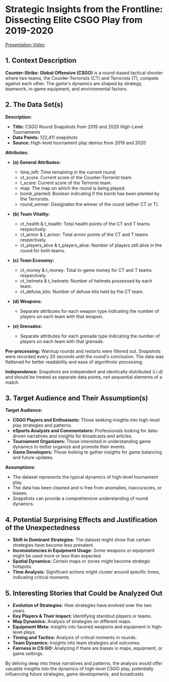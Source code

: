 # Strategic Insights from the Frontline: Dissecting Elite CSGO Play from 2019-2020

<a href='https://youtu.be/HW1LF6SbNac'>Presentation Video</a>

## 1. Context Description
**Counter-Strike: Global Offensive (CSGO)** is a round-based tactical shooter where two teams, the Counter-Terrorists (CT) and Terrorists (T), compete against each other. The game's dynamics are shaped by strategy, teamwork, in-game equipment, and environmental factors.

## 2. The Data Set(s)
**Description:**
- **Title:** CSGO Round Snapshots from 2019 and 2020 High-Level Tournaments
- **Data Points:** 122,411 snapshots
- **Source:** High-level tournament play demos from 2019 and 2020

**Attributes:** 
- **(a) General Attributes:** 
  - time_left: Time remaining in the current round.
  - ct_score: Current score of the Counter-Terrorist team.
  - t_score: Current score of the Terrorist team.
  - map: The map on which the round is being played.
  - bomb_planted: Boolean indicating if the bomb has been planted by the Terrorists.
  - round_winner: Designates the winner of the round (either CT or T).
  
- **(b) Team Vitality:** 
  - ct_health & t_health: Total health points of the CT and T teams respectively.
  - ct_armor & t_armor: Total armor points of the CT and T teams respectively.
  - ct_players_alive & t_players_alive: Number of players still alive in the round for both teams.
  
- **(c) Team Economy:** 
  - ct_money & t_money: Total in-game money for CT and T teams respectively.
  - ct_helmets & t_helmets: Number of helmets possessed by each team.
  - ct_defuse_kits: Number of defuse kits held by the CT team.
  
- **(d) Weapons:** 
  - Separate attributes for each weapon type indicating the number of players on each team with that weapon.
  
- **(e) Grenades:** 
  - Separate attributes for each grenade type indicating the number of players on each team with that grenade.

**Pre-processing:** Warmup rounds and restarts were filtered out. Snapshots were recorded every 20 seconds until the round's conclusion. The data was flattened for better readability and ease of algorithmic processing.

**Independence:** Snapshots are independent and identically distributed (i.i.d) and should be treated as separate data points, not sequential elements of a match.

## 3. Target Audience and Their Assumption(s)
**Target Audience:**
- **CSGO Players and Enthusiasts:** Those seeking insights into high-level play strategies and patterns.
- **eSports Analysts and Commentators:** Professionals looking for data-driven narratives and insights for broadcasts and articles.
- **Tournament Organizers:** Those interested in understanding game dynamics to better organize and promote their events.
- **Game Developers:** Those looking to gather insights for game balancing and future updates.

**Assumptions:**
- The dataset represents the typical dynamics of high-level tournament play.
- The data has been cleaned and is free from anomalies, inaccuracies, or biases.
- Snapshots can provide a comprehensive understanding of round dynamics.

## 4. Potential Surprising Effects and Justification of the Unexpectedness
- **Shift in Dominant Strategies:** The dataset might show that certain strategies have become less prevalent.
- **Inconsistencies in Equipment Usage:** Some weapons or equipment might be used more or less than expected.
- **Spatial Dynamics:** Certain maps or zones might become strategic hotspots.
- **Time Analysis:** Significant actions might cluster around specific times, indicating critical moments.

## 5. Interesting Stories that Could be Analyzed Out
- **Evolution of Strategies:** How strategies have evolved over the two years.
- **Key Players & Their Impact:** Identifying standout players or teams.
- **Map Dynamics:** Analysis of strategies on different maps.
- **Equipment Meta:** Insights into favored weapons and equipment in high-level plays.
- **Timing and Tactics:** Analysis of critical moments in rounds.
- **Team Dynamics:** Insights into team strategies and outcomes.
- **Fairness in CS:GO:** Analyzing if there are biases in maps, equipment, or game settings.

By delving deep into these narratives and patterns, the analysis would offer valuable insights into the dynamics of high-level CSGO play, potentially influencing future strategies, game developments, and broadcasts.

